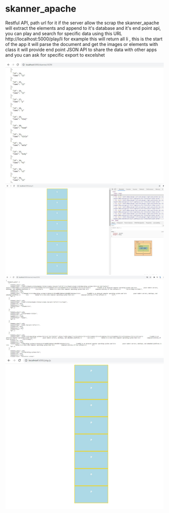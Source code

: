 # skanner_apache
Restful API, path url for it if the server allow the scrap the skanner_apache will extract the elements and append to it's database and it's end point api, you can play and search for specific data using this URL http://localhost:5000/play/li  for example this will return all li , this is the start of the app it will parse the document and get the images or elements with class  it will provide end point JSON API to share the data with other apps and you can ask for specific export to excelshet     


<img src="skanner_apache2.JPG">
<img src="skanner_apache.JPG">
<img src="skanner_apache3.JPG">
<img src="skanner_apache1.JPG">


